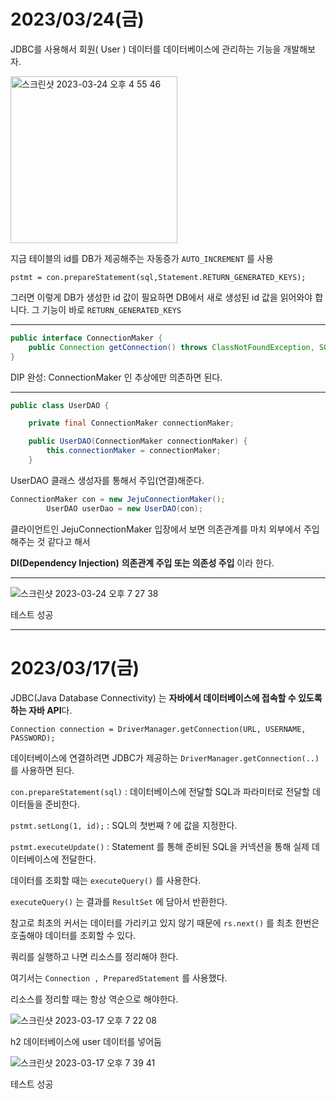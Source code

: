 # 2023/03/24(금)

JDBC를 사용해서 회원( User ) 데이터를 데이터베이스에 관리하는 기능을 개발해보자.



<img width="267" alt="스크린샷 2023-03-24 오후 4 55 46" src="https://user-images.githubusercontent.com/74756843/227486500-94294da8-508c-468f-bddc-03f1fafaabea.png">




지금 테이블의 id를 DB가 제공해주는 자동증가 `AUTO_INCREMENT` 를 사용



 `pstmt = con.prepareStatement(sql,Statement.RETURN_GENERATED_KEYS);`

그러면 이렇게 DB가 생성한 id 값이 필요하면 DB에서 새로 생성된 id 값을 읽어와야 합니다. 그 기능이 바로 `RETURN_GENERATED_KEYS`

---
```java
public interface ConnectionMaker {
    public Connection getConnection() throws ClassNotFoundException, SQLException;
}
```
DIP 완성: ConnectionMaker 인 추상에만 의존하면 된다. 

---
```java
public class UserDAO {

    private final ConnectionMaker connectionMaker;

    public UserDAO(ConnectionMaker connectionMaker) {
        this.connectionMaker = connectionMaker;
    }
```
UserDAO 클래스 생성자를 통해서 주입(연결)해준다.

```java
ConnectionMaker con = new JejuConnectionMaker();
        UserDAO userDao = new UserDAO(con);
```
        
클라이언트인 JejuConnectionMaker 입장에서 보면 의존관계를 마치 외부에서 주입해주는 것 같다고 해서

**DI(Dependency Injection)** 
**의존관계 주입 또는 의존성 주입** 이라 한다.

---


![스크린샷 2023-03-24 오후 7 27 38](https://user-images.githubusercontent.com/74756843/227497051-d5ef4a23-e72c-4449-86ec-f957b7357503.png)

테스트 성공 



---




# 2023/03/17(금)



JDBC(Java Database Connectivity) 는 **자바에서 데이터베이스에 접속할 수 있도록 하는 자바 API**다.


`Connection connection = DriverManager.getConnection(URL, USERNAME, PASSWORD); `


데이터베이스에 연결하려면 JDBC가 제공하는 `DriverManager.getConnection(..)` 를 사용하면 된다.


`con.prepareStatement(sql)` : 데이터베이스에 전달할 SQL과 파라미터로 전달할 데이터들을 준비한다.


`pstmt.setLong(1, id);` : SQL의 첫번째 ? 에 값을 지정한다. 


`pstmt.executeUpdate()` : Statement 를 통해 준비된 SQL을 커넥션을 통해 실제 데이터베이스에 전달한다.


데이터를 조회할 때는 `executeQuery()` 를 사용한다.


`executeQuery()` 는 결과를 `ResultSet` 에 담아서 반환한다.


참고로 최초의 커서는 데이터를 가리키고 있지 않기 때문에 `rs.next()` 를 최초 한번은 호출해야 데이터를 조회할 수 있다.


쿼리를 실행하고 나면 리소스를 정리해야 한다.


여기서는 `Connection , PreparedStatement` 를 사용했다. 


리소스를 정리할 때는 항상 역순으로 해야한다.





![스크린샷 2023-03-17 오후 7 22 08](https://user-images.githubusercontent.com/74756843/225881953-3bc2856d-2133-465f-8bc1-a89f17ac372d.png)

h2 데이터베이스에 user 데이터를 넣어둠 



![스크린샷 2023-03-17 오후 7 39 41](https://user-images.githubusercontent.com/74756843/225882213-6fbc81cc-502f-4db1-a0e9-d27d1dbf58a1.png)

테스트 성공 

